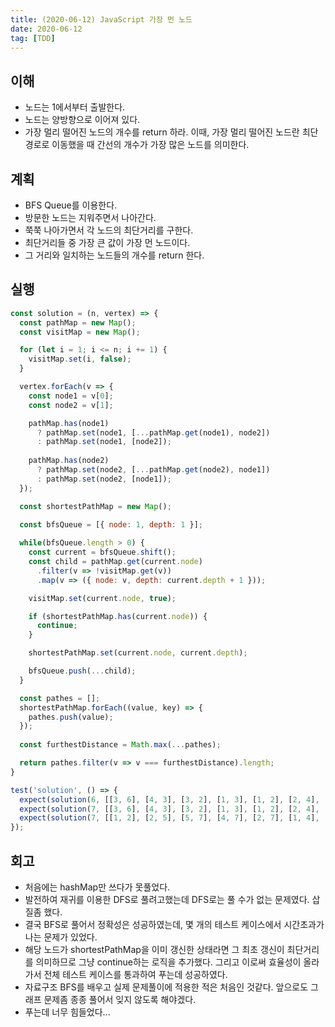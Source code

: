 ```yaml
---
title: (2020-06-12) JavaScript 가장 먼 노드
date: 2020-06-12
tag: [TDD]
---
```


## 이해

- 노드는 1에서부터 출발한다.
- 노드는 양방향으로 이어져 있다.
- 가장 멀리 떨어진 노드의 개수를 return 하라. 이때, 가장 멀리 떨어진 노드란 최단 경로로 이동했을 때 간선의 개수가 가장 많은 노드를 의미한다.

## 계획

- BFS Queue를 이용한다.
- 방문한 노드는 지워주면서 나아간다.
- 쭉쭉 나아가면서 각 노드의 최단거리를 구한다.
- 최단거리들 중 가장 큰 값이 가장 먼 노드이다.
- 그 거리와 일치하는 노드들의 개수를 return 한다.

## 실행

```javascript
const solution = (n, vertex) => {
  const pathMap = new Map();
  const visitMap = new Map();

  for (let i = 1; i <= n; i += 1) {
    visitMap.set(i, false);
  }

  vertex.forEach(v => {
    const node1 = v[0];
    const node2 = v[1];

    pathMap.has(node1)
      ? pathMap.set(node1, [...pathMap.get(node1), node2])
      : pathMap.set(node1, [node2]);
  
    pathMap.has(node2)
      ? pathMap.set(node2, [...pathMap.get(node2), node1])
      : pathMap.set(node2, [node1]);
  });

  const shortestPathMap = new Map();

  const bfsQueue = [{ node: 1, depth: 1 }];
  
  while(bfsQueue.length > 0) {
    const current = bfsQueue.shift();
    const child = pathMap.get(current.node)
      .filter(v => !visitMap.get(v))
      .map(v => ({ node: v, depth: current.depth + 1 }));

    visitMap.set(current.node, true);

    if (shortestPathMap.has(current.node)) {
      continue;
    }

    shortestPathMap.set(current.node, current.depth);

    bfsQueue.push(...child);
  }

  const pathes = [];
  shortestPathMap.forEach((value, key) => {
    pathes.push(value);
  });
  
  const furthestDistance = Math.max(...pathes);

  return pathes.filter(v => v === furthestDistance).length;
}

test('solution', () => {
  expect(solution(6, [[3, 6], [4, 3], [3, 2], [1, 3], [1, 2], [2, 4], [5, 2]])).toBe(3);
  expect(solution(7, [[3, 6], [4, 3], [3, 2], [1, 3], [1, 2], [2, 4], [5, 2], [5, 7]])).toBe(1);
  expect(solution(7, [[1, 2], [2, 5], [5, 7], [4, 7], [2, 7], [1, 4], [1, 3], [3, 6], [3, 4]])).toBe(3);
});
```

## 회고

- 처음에는 hashMap만 쓰다가 못풀었다.
- 발전하여 재귀를 이용한 DFS로 풀려고했는데 DFS로는 풀 수가 없는 문제였다. 삽질좀 했다.
- 결국 BFS로 풀어서 정확성은 성공하였는데, 몇 개의 테스트 케이스에서 시간초과가 나는 문제가 있었다.
- 해당 노드가 shortestPathMap을 이미 갱신한 상태라면 그 최초 갱신이 최단거리를 의미하므로 그냥 continue하는 로직을 추가했다. 그리고 이로써 효율성이 올라가서 전체 테스트 케이스를 통과하여 푸는데 성공하였다.
- 자료구조 BFS를 배우고 실제 문제풀이에 적용한 적은 처음인 것같다. 앞으로도 그래프 문제좀 종종 풀어서 잊지 않도록 해야겠다.
- 푸는데 너무 힘들었다...
